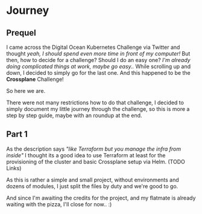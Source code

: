 # Journey

## Prequel

I came across the Digital Ocean Kubernetes Challenge via Twitter and thought _yeah, I should spend even more time in front of my computer!_
But then, how to decide for a challenge? Should I do an easy one? _I'm already doing complicated things at work, maybe go easy.._
While scrolling up and down, I decided to simply go for the last one. And this happened to be the **Crossplane** Challenge!

So here we are.

There were not many restrictions how to do that challenge, I decided to simply document my little journey through the challenge, so this is more a step by step guide, maybe with an roundup at the end.

## Part 1

As the description says _"like Terraform but you manage the infra from inside"_ I thought its a good idea to use Terraform at least for the provisioning of the cluster and basic Crossplane setup via Helm. (TODO Links)

As this is rather a simple and small project, without environments and dozens of modules, I just split the files by duty and we're good to go.

And since I'm awaiting the credits for the project, and my flatmate is already waiting with the pizza, I'll close for now.. :)
